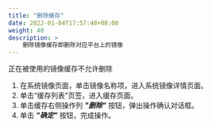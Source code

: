 ```yaml
---
title: "删除缓存"
date: 2022-01-04T17:57:48+08:00
weight: 40
description: > 
    删除镜像缓存即删除对应平台上的镜像
---
```


正在被使用的镜像缓存不允许删除

1. 在系统镜像页面，单击镜像名称项，进入系统镜像详情页面。
2. 单击“缓存列表”页签，进入缓存页面。
3. 单击缓存右侧操作列 **_"删除"_** 按钮，弹出操作确认对话框。
4. 单击 **_"确定"_** 按钮，完成操作。